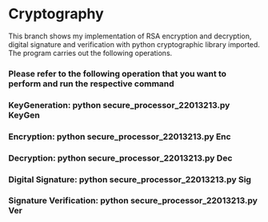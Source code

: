 # Cryptography
This branch shows my implementation of RSA encryption and decryption, digital signature and verification with python cryptographic library imported. The program carries out the following operations. 

### Please refer to the following operation that you want to perform and run the respective command

### KeyGeneration: python secure_processor_22013213.py KeyGen

### Encryption: python secure_processor_22013213.py Enc

### Decryption: python secure_processor_22013213.py Dec

### Digital Signature: python secure_processor_22013213.py Sig

### Signature Verification: python secure_processor_22013213.py Ver

